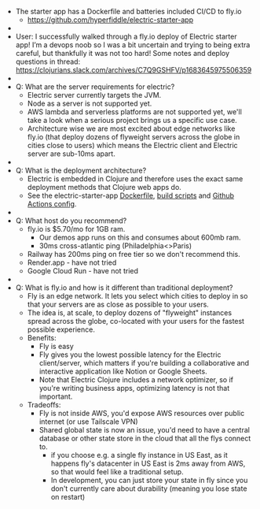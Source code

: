 - The starter app has a Dockerfile and batteries included CI/CD to fly.io
	- https://github.com/hyperfiddle/electric-starter-app
-
- User: I successfully walked through a fly.io deploy of Electric starter app! I’m a devops noob so I was a bit uncertain and trying to being extra careful, but thankfully it was not too hard! Some notes and deploy questions in thread: https://clojurians.slack.com/archives/C7Q9GSHFV/p1683645975506359
-
- Q: What are the server requirements for electric?
	- Electric server currently targets the JVM.
	- Node as a server is not supported yet.
	- AWS lambda and serverless platforms are not supported yet, we'll take a look when a serious project brings us a specific use case.
	- Architecture wise we are most excited about edge networks like fly.io (that deploy dozens of flyweight servers across the globe in cities close to users) which means the Electric client and Electric server are sub-10ms apart.
-
- Q: What is the deployment architecture?
	- Electric is embedded in Clojure and therefore uses the exact same deployment methods that Clojure web apps do.
	- See the electric-starter-app [Dockerfile](https://github.com/hyperfiddle/electric-starter-app/blob/main/Dockerfile), [build scripts](https://github.com/hyperfiddle/electric-starter-app/tree/main/src-build) and [Github Actions config](https://github.com/hyperfiddle/electric-starter-app/blob/main/.github/workflows/deploy.yml).
-
- Q: What host do you recommend?
	- fly.io is $5.70/mo for 1GB ram.
		- Our demos app runs on this and consumes about 600mb ram.
		- 30ms cross-atlantic ping (Philadelphia<>Paris)
	- Railway has 200ms ping on free tier so we don't recommend this.
	- Render.app - have not tried
	- Google Cloud Run - have not tried
-
- Q: What is fly.io and how is it different than traditional deployment?
	- Fly is an edge network. It lets you select which cities to deploy in so that your servers are as close as possible to your users.
	- The idea is, at scale, to deploy dozens of "flyweight" instances spread across the globe, co-located with your users for the fastest possible experience.
	- Benefits:
		- Fly is easy
		- Fly gives you the lowest possible latency for the Electric client/server, which matters if you're building a collaborative and interactive application like Notion or Google Sheets.
		- Note that Electric Clojure includes a network optimizer, so if you're writing business apps, optimizing latency is not that important.
	- Tradeoffs:
		- Fly is not inside AWS, you'd expose AWS resources over public internet (or use Tailscale VPN)
		- Shared global state is now an issue, you'd need to have a central database or other state store in the cloud that all the flys connect to.
			- if you choose e.g. a single fly instance in US East, as it happens fly's datacenter in US East is 2ms away from AWS, so that would feel like a traditional setup.
			- In development, you can just store your state in fly since you don't currently care about durability (meaning you lose state on restart)